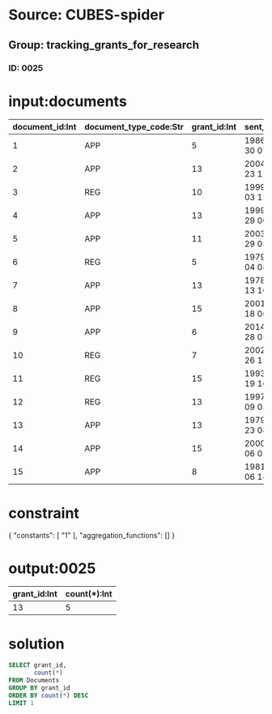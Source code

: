 # Source: CUBES-spider
## Group: tracking_grants_for_research
### ID: 0025

# input:documents

| document_id:Int | document_type_code:Str | grant_id:Int | sent_date:Str | response_received_date:Str | other_details:Str |
|---|---|---|---|---|---|
| 1 | APP | 5 | 1986-11-30 07:56:35 | 1977-12-01 02:18:53 | nan |
| 2 | APP | 13 | 2004-01-23 11:57:08 | 1979-12-08 10:38:07 | nan |
| 3 | REG | 10 | 1999-03-03 12:25:58 | 1995-09-12 13:13:48 | nan |
| 4 | APP | 13 | 1999-05-29 00:02:46 | 1991-09-25 10:38:24 | nan |
| 5 | APP | 11 | 2003-08-29 03:32:52 | 1986-05-23 07:17:59 | nan |
| 6 | REG | 5 | 1979-07-04 08:54:23 | 1976-10-04 22:13:27 | nan |
| 7 | APP | 13 | 1978-09-13 16:23:29 | 1979-01-06 05:05:30 | nan |
| 8 | APP | 15 | 2001-06-18 06:35:49 | 1986-05-18 01:54:56 | nan |
| 9 | APP | 6 | 2014-01-28 05:11:34 | 1980-02-24 15:23:44 | nan |
| 10 | REG | 7 | 2002-07-26 15:50:28 | 1987-10-29 15:35:50 | nan |
| 11 | REG | 15 | 1993-02-19 16:31:12 | 1994-03-13 01:52:45 | nan |
| 12 | REG | 13 | 1997-03-09 03:42:19 | 1977-01-27 07:14:11 | nan |
| 13 | APP | 13 | 1979-08-23 08:22:34 | 1990-01-19 19:57:14 | nan |
| 14 | APP | 15 | 2000-06-06 01:03:46 | 1971-08-28 11:20:56 | nan |
| 15 | APP | 8 | 1981-08-06 14:56:55 | 1999-06-01 18:41:00 | nan |

# constraint

{
  "constants": [
    "1"
  ],
  "aggregation_functions": []
}

# output:0025

| grant_id:Int | count(*):Int |
|---|---|
| 13 | 5 |

# solution

```sql
SELECT grant_id,
       count(*)
FROM Documents
GROUP BY grant_id
ORDER BY count(*) DESC
LIMIT 1
```
